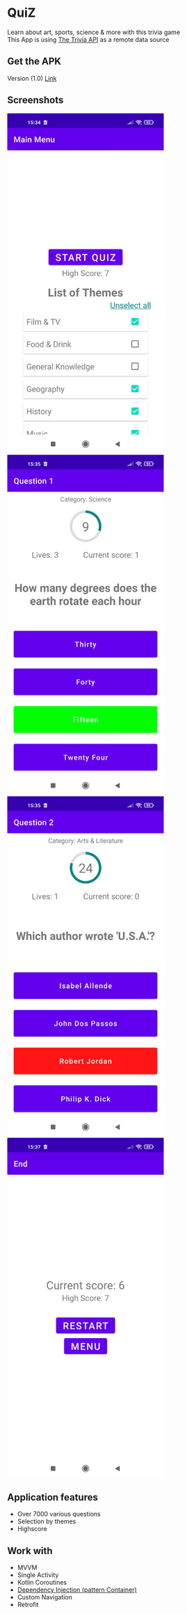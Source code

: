 # QuiZ
Learn about art, sports, science & more with this trivia game<br/>
This App is using [The Trivia API](https://the-trivia-api.com/) as a remote data source

Get the APK
---------------
Version (1.0) [Link](versions/quizAPI.apk)

Screenshots
-----------
<img src="screenshots/1.jpg" width="360"><img src="screenshots/2.jpg" width="360"><img src="screenshots/3.jpg" width="360"><img src="screenshots/4.jpg" width="360">


Application features
---------------
* Over 7000 various questions
* Selection by themes
* Highscore

Work with
---------------
* MVVM
* Single Activity
* Kotlin Coroutines
* [Dependency Injection (pattern Container)](https://developer.android.com/training/dependency-injection/manual)
* Custom Navigation
* Retrofit
